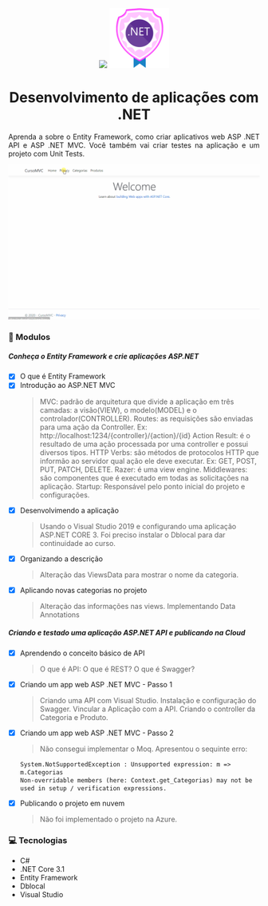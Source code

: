 <div align="center">
    <img src="https://hermes.digitalinnovation.one/site/images/logo-footer.png" width="300">
    <img src="dotnet.png" width="120">
</div>
<h1 align="center">Desenvolvimento de aplicações com .NET</h1>

<p align="justify">Aprenda a sobre o Entity Framework, como criar aplicativos web ASP .NET API e ASP .NET MVC. Você também vai criar testes na aplicação e um projeto com Unit Tests.</p>

<div align="center">
    <img src="site-mvc.gif">
</div>


### :memo: Modulos

##### Conheça o Entity Framework e crie aplicações ASP.NET
 - [x] O que é Entity Framework
 - [x] Introdução ao ASP.NET MVC
    > MVC: padrão de arquitetura que divide a aplicação em três camadas: a visão(VIEW), o modelo(MODEL) e o controlador(CONTROLLER).
    Routes: as requisições são enviadas para uma ação da Controller. Ex: http://localhost:1234/{controller}/{action}/{id}
    Action Result: é o resultado de uma ação processada por uma controller e possui diversos tipos.
    HTTP Verbs: são métodos de protocolos HTTP que informão ao servidor qual ação ele deve executar. Ex: GET, POST, PUT, PATCH, DELETE.
    Razer: é uma view engine.
    Middlewares: são componentes que é executado em todas as solicitações na aplicação.
    Startup: Responsável pelo ponto inicial do projeto e configurações.
 - [x] Desenvolvimendo a aplicação
    > Usando o Visual Studio 2019 e configurando uma aplicação ASP.NET CORE 3.
    Foi preciso instalar o Dblocal para dar continuidade ao curso.
 - [x] Organizando a descrição
    > Alteração das ViewsData para mostrar o nome da categoria.
 - [x] Aplicando novas categorias no projeto
    > Alteração das informações nas views. Implementando Data Annotations

##### Criando e testado uma aplicação ASP.NET API e publicando na Cloud
 - [x] Aprendendo o conceito básico de API
    > O que é API: O que é REST? O que é Swagger?
 - [x] Criando um app web ASP .NET MVC - Passo 1
    > Criando uma API com Visual Studio. Instalação e configuração do Swagger. Vincular a Aplicação com a API. Criando o controller da Categoria e Produto.
 - [x] Criando um app web ASP .NET MVC - Passo 2
    > Não consegui implementar o Moq. Apresentou o sequinte erro:
    ~~~
    System.NotSupportedException : Unsupported expression: m => m.Categorias
    Non-overridable members (here: Context.get_Categorias) may not be used in setup / verification expressions.
    ~~~
 - [x] Publicando o projeto em nuvem
    > Não foi implementado o projeto na Azure.
### :computer: Tecnologias

 - C#
 - .NET Core 3.1
 - Entity Framework
 - Dblocal
 - Visual Studio